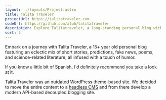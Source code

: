 ```yaml
---
layout: ../layouts/Project.astro
title: Talita Traveler
projectUrl: https://talitatraveler.com
codeUrl: https://github.com/afuh/talitatraveler
description: Explore Talitatraveler, a long-standing personal blog with a mix of short stories, poems, and witty content.
sort: 2
---
```


Embark on a journey with Talita Traveler, a 15+ year old personal blog featuring an eclectic mix of short stories, predictions, fake news, poems, and science-related literature, all infused with a touch of humor.

If you know a little bit of Spanish, I'd definitely recommend you take a look at it.

Talita Traveler was an outdated WordPress theme-based site. We decided to move the entire content to a [headless CMS][1] and from there develop a modern API-based decoupled blogging site.

[1]: https://css-tricks.com/what-is-a-headless-cms